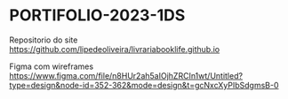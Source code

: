 # PORTIFOLIO-2023-1DS

Repositorio do site
https://github.com/lipedeoliveira/livrariabooklife.github.io

Figma com wireframes
https://www.figma.com/file/n8HUr2ah5aIOjhZRCIn1wt/Untitled?type=design&node-id=352-362&mode=design&t=gcNxcXyPIbSdgmsB-0